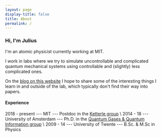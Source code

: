 ```yaml
---
layout: page
display-title: false
title: About
permalink: /
---
```


### Hi, I'm Julius

I'm an atomic physicist currently working at MIT.

I work in labs where we try to simulate uncontrollable and complicated quantum mechanical systems using controllable and (slightly) less complicated ones.

On the [blog on this website](/blog/) I hope to share some of the interesting things I learn in and outside of the lab, which typically don't find their way into papers. 

<!-- ![random walkers](../assets/images/random-walkers.png) -->

#### Experience
2018 - present --- MIT --- Postdoc in the [Ketterle group](https://www.rle.mit.edu/cua_pub/ketterle_group/home.htm) \\
2014 - 18 --- University of Amsterdam --- Ph.D. in the [Quantum Gases & Quantum Information group](https://iop.uva.nl/content/research-groups/qgqi/quantum-gases-quantum-information.html) \\
2009 - 14 --- University of Twente --- B.Sc. & M.Sc in Physics

